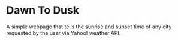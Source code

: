 # Dawn To Dusk
A simple webpage that tells the sunrise and sunset time of any city requested by the user via Yahoo! weather API.

